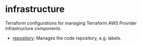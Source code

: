 # infrastructure

Terraform configurations for managing Terraform AWS Provider infrastructure components.

- [repository](./repository): Manages the code repository, e.g. labels.
